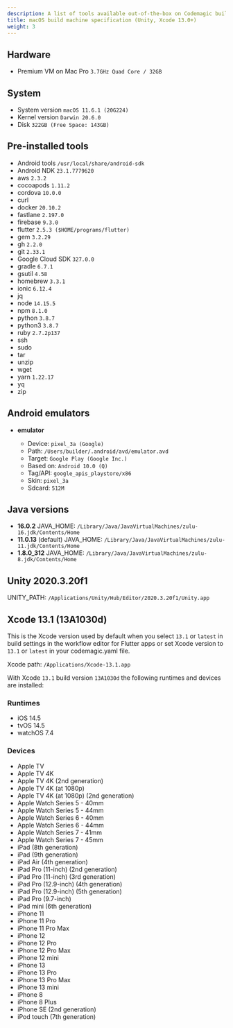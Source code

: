 ```yaml
---
description: A list of tools available out-of-the-box on Codemagic build machines.
title: macOS build machine specification (Unity, Xcode 13.0+)
weight: 3
---
```


## Hardware

- Premium VM on Mac Pro `3.7GHz Quad Core / 32GB`

## System

- System version `macOS 11.6.1 (20G224)`
- Kernel version `Darwin 20.6.0`
- Disk `322GB (Free Space: 143GB)`

## Pre-installed tools

- Android tools `/usr/local/share/android-sdk`
- Android NDK `23.1.7779620`
- aws `2.3.2`
- cocoapods `1.11.2`
- cordova `10.0.0`
- curl
- docker `20.10.2`
- fastlane `2.197.0`
- firebase `9.3.0`
- flutter `2.5.3 ($HOME/programs/flutter)`
- gem `3.2.29`
- gh `2.2.0`
- git `2.33.1`
- Google Cloud SDK `327.0.0`
- gradle `6.7.1`
- gsutil `4.58`
- homebrew `3.3.1`
- ionic `6.12.4`
- jq
- node `14.15.5`
- npm `8.1.0`
- python `3.8.7`
- python3 `3.8.7`
- ruby `2.7.2p137`
- ssh
- sudo
- tar
- unzip
- wget
- yarn `1.22.17`
- yq
- zip

## Android emulators

- **emulator**

    - Device: `pixel_3a (Google)`
    - Path: `/Users/builder/.android/avd/emulator.avd`
    - Target: `Google Play (Google Inc.)`
    - Based on: `Android 10.0 (Q)`
    - Tag/API: `google_apis_playstore/x86`
    - Skin: `pixel_3a`
    - Sdcard: `512M`

## Java versions

- **16.0.2** JAVA_HOME: `/Library/Java/JavaVirtualMachines/zulu-16.jdk/Contents/Home`
- **11.0.13** (default) JAVA_HOME: `/Library/Java/JavaVirtualMachines/zulu-11.jdk/Contents/Home`
- **1.8.0_312** JAVA_HOME: `/Library/Java/JavaVirtualMachines/zulu-8.jdk/Contents/Home`

## Unity 2020.3.20f1

UNITY_PATH: `/Applications/Unity/Hub/Editor/2020.3.20f1/Unity.app`

## Xcode 13.1 (13A1030d)

This is the Xcode version used by default when you select `13.1` or `latest` in build settings in the workflow editor for Flutter apps or set Xcode version to `13.1` or `latest` in your codemagic.yaml file.

Xcode path: `/Applications/Xcode-13.1.app`

With Xcode `13.1` build version `13A1030d` the following runtimes and devices are installed:

### Runtimes

- iOS 14.5
- tvOS 14.5
- watchOS 7.4

### Devices

- Apple TV
- Apple TV 4K
- Apple TV 4K (2nd generation)
- Apple TV 4K (at 1080p)
- Apple TV 4K (at 1080p) (2nd generation)
- Apple Watch Series 5 - 40mm
- Apple Watch Series 5 - 44mm
- Apple Watch Series 6 - 40mm
- Apple Watch Series 6 - 44mm
- Apple Watch Series 7 - 41mm
- Apple Watch Series 7 - 45mm
- iPad (8th generation)
- iPad (9th generation)
- iPad Air (4th generation)
- iPad Pro (11-inch) (2nd generation)
- iPad Pro (11-inch) (3rd generation)
- iPad Pro (12.9-inch) (4th generation)
- iPad Pro (12.9-inch) (5th generation)
- iPad Pro (9.7-inch)
- iPad mini (6th generation)
- iPhone 11
- iPhone 11 Pro
- iPhone 11 Pro Max
- iPhone 12
- iPhone 12 Pro
- iPhone 12 Pro Max
- iPhone 12 mini
- iPhone 13
- iPhone 13 Pro
- iPhone 13 Pro Max
- iPhone 13 mini
- iPhone 8
- iPhone 8 Plus
- iPhone SE (2nd generation)
- iPod touch (7th generation)

